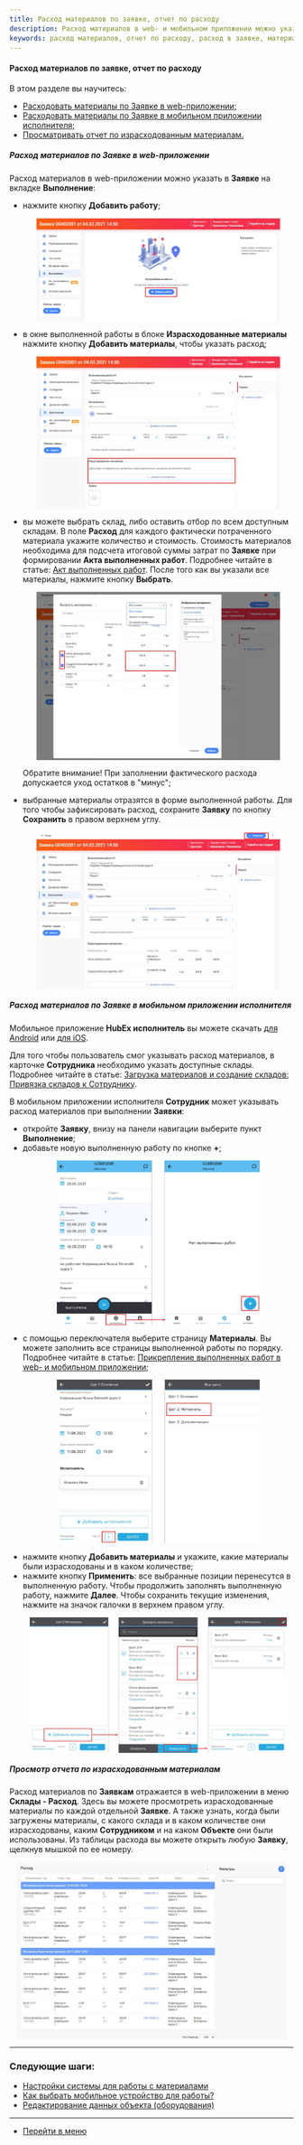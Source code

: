 ```yaml
---
title: Расход материалов по заявке, отчет по расходу
description: Расход материалов в web- и мобильном приложении можно указать в Заявке на вкладке Выполнение. При добавлении выполненной работы вы можете указать фактический расход материалов.
keywords: расход материалов, отчет по расходу, расход в заявке, материалы в заявке, hubex, хабекс, хубекс, хабикс
---
```



#### Расход материалов по заявке, отчет по расходу
В этом разделе вы научитесь:
<html>
<meta charset="utf-8">
<ul>
    <li><a href="#fwm">Расходовать материалы по Заявке в web-приложении;</a></li>
    <li><a href="#cwm">Расходовать материалы по Заявке в мобильном приложении исполнителя;</a></li>
    <li><a href="#rwm">Просматривать отчет по израсходованным материалам.</a></li>
</ul>
</html>
<body>
<h5 id="fwm">Расход материалов по Заявке в web-приложении</h5>
<p>Расход материалов в web-приложении можно указать в <strong>Заявке</strong> на вкладке <strong>Выполнение</strong>:
</p>
<ul>
    <li>нажмите кнопку <strong>Добавить работу</strong>;</li>
    <p>
    <div>
        <img style="margin: 0 auto; display: block; max-width: 90%;"
             src="/attachments/images/FAQ/USER/Withdrawals/WebMaterials.jpg"/>
    </div>
    </p>
    <li>в окне выполненной работы в блоке <strong>Израсходованные материалы</strong> нажмите кнопку <strong>Добавить
        материалы</strong>, чтобы указать
        расход;
    </li>
    <p>
    <div>
        <img style="margin: 0 auto; display: block; max-width: 90%;"
             src="/attachments/images/FAQ/USER/Withdrawals/WebMaterials2.jpg"/>
    </div>
    </p>
    <li>вы можете выбрать склад, либо оставить отбор по всем доступным складам. В поле <strong>Расход</strong> для
        каждого фактически
        потраченного
        материала укажите количество и стоимость. Стоимость материалов необходима для подсчета итоговой суммы затрат по
        <strong>Заявке</strong> при формировании <strong>Акта выполненных работ</strong>. Подробнее читайте в статье: <a
                href="https://wiki.hubex.ru/docs/FAQ/RU/user/ActOFAcceptance.html">Акт выполненных работ</a>. После
        того как вы указали все материалы, нажмите кнопку <strong>Выбрать</strong>.
    </li>
    <p>
    <div>
        <img style="margin: 0 auto; display: block; max-width: 90%;"
             src="/attachments/images/FAQ/USER/Withdrawals/WebMaterials3.jpg"/>
    </div>
    </p>
    <p>Обратите внимание! При заполнении фактического расхода допускается уход остатков в "минус";</p>
    <li>выбранные материалы отразятся в форме выполненной работы. Для того чтобы зафиксировать расход, сохраните
        <strong>Заявку</strong>
        по кнопку <strong>Сохранить</strong> в правом верхнем углу.
    </li>
    <p>
    <div>
        <img style="margin: 0 auto; display: block; max-width: 90%;"
             src="/attachments/images/FAQ/USER/Withdrawals/WebMaterials4.jpg"/>
    </div>
    </p>
</ul>

<h5 id="cwm">Расход материалов по Заявке в мобильном приложении исполнителя</h5>
<p>Мобильное приложение <strong>HubEx исполнитель</strong> вы можете скачать <a
        href="https://play.google.com/store/apps/details?id=ru.hubex.engineer">для Android</a> или <a
        href="https://apps.apple.com/ru/app/hubex-%D0%B4%D0%BB%D1%8F-%D1%81%D0%B5%D1%80%D0%B2%D0%B8%D1%81%D0%BD%D0%BE%D0%B9-%D1%81%D0%BB%D1%83%D0%B6%D0%B1%D1%8B/id1386688688">для
    iOS</a>.</p>
<p>Для того чтобы пользователь смог указывать расход материалов, в карточке <strong>Сотрудника</strong> необходимо
    указать доступные
    склады. Подробнее читайте в статье: <a href="https://wiki.hubex.ru/docs/FAQ/RU/user/Materials.html#userwithmat">Загрузка
        материалов и создание складов: Привязка складов к Сотруднику</a>.</p>
<p>В мобильном приложении исполнителя <strong>Сотрудник</strong> может указывать расход материалов при выполнении <strong>Заявки</strong>:
</p>
<ul>
    <li>откройте <strong>Заявку</strong>, внизу на панели навигации выберите пункт <strong>Выполнение</strong>;</li>
    <li>добавьте новую
        выполненную работу по кнопке <strong>+</strong>;
    </li>
    <p>
    <div>
        <img style="margin: 0 auto; display: block; max-width: 75%;"
             src="/attachments/images/FAQ/USER/Withdrawals/MobMaterials.jpg"/>
    </div>
    </p>
    <li>с помощью переключателя выберите страницу <strong>Материалы</strong>. Вы можете заполнить все страницы
        выполненной работы по
        порядку. Подробнее читайте в статье: <a href="https://wiki.hubex.ru/docs/FAQ/RU/user/AttachingFiles.html">Прикрепление
            выполненных работ в web- и мобильном приложении</a>;
    </li>
    <p>
    <div>
        <img style="margin: 0 auto; display: block; max-width: 75%;"
             src="/attachments/images/FAQ/USER/Withdrawals/MobMaterials2.jpg"/>
    </div>
    </p>
    <li>нажмите кнопку <strong>Добавить материалы</strong> и укажите, какие материалы были израсходованы и в каком
        количестве;  </li>
    <li>нажмите кнопку <strong>Применить</strong>: все выбранные позиции перенесутся в выполненную работу. Чтобы
        продолжить заполнять
        выполненную работу, нажмите <strong>Далее</strong>. Чтобы сохранить текущие изменения, нажмите на значок галочки в
        верхнем правом
        углу.
    </li>
    <p>
    <div>
        <img style="margin: 0 auto; display: block; max-width: 95%;"
             src="/attachments/images/FAQ/USER/Withdrawals/MobMaterials3.jpg"/>
    </div>
    </p>


</ul>


<h5 id="rwm">Просмотр отчета по израсходованным материалам</h5>
<p>Расход материалов по <strong>Заявкам</strong> отражается в web-приложении в меню <strong>Склады - Расход</strong>.
    Здесь вы можете просмотреть
    израсходованные материалы по каждой отдельной <strong>Заявке</strong>. А также узнать, когда были
    загружены материалы, с какого склада и в каком количестве они израсходованы, каким
    <strong>Сотрудником</strong> и на каком <strong>Объекте</strong> они были использованы. Из таблицы расхода вы можете
    открыть любую <strong>Заявку</strong>, щелкнув
    мышкой по ее номеру.</p>
<div>
    <img style="margin: 0 auto; display: block; max-width: 95%;"
         src="/attachments/images/FAQ/USER/Withdrawals/Mat.jpg"/>
</div>

</body>


___
### Следующие шаги:
- [Настройки системы для работы с материалами](./SettingsWithMaterials.md)
- [Как выбрать мобильное устройство для работы?](./MobileDevice.md)
- [Редактирование данных объекта (оборудования)](./ObjectEditing.md)

___
- [Перейти в меню](http://wiki.hubex.ru)

